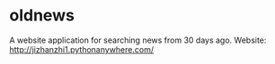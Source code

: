 # oldnews
A website application for searching news from 30 days ago.
Website: http://jizhanzhi1.pythonanywhere.com/
